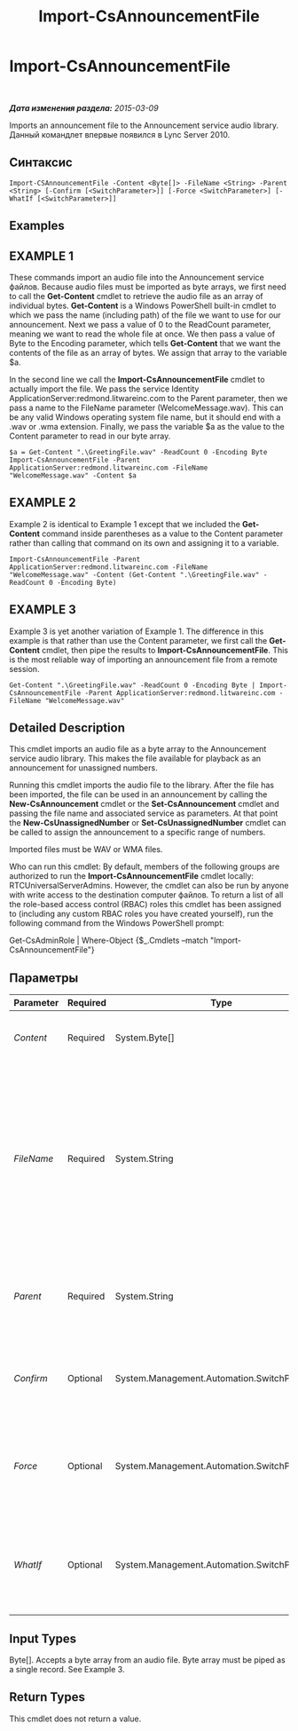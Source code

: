 ﻿---
title: Import-CsAnnouncementFile
TOCTitle: Import-CsAnnouncementFile
ms:assetid: 66da2361-e325-4085-8b6f-47a8423edaab
ms:mtpsurl: https://technet.microsoft.com/ru-ru/library/Gg398472(v=OCS.15)
ms:contentKeyID: 49310034
ms.date: 05/19/2016
mtps_version: v=OCS.15
ms.translationtype: HT
---

# Import-CsAnnouncementFile

 

_**Дата изменения раздела:** 2015-03-09_

Imports an announcement file to the Announcement service audio library. Данный командлет впервые появился в Lync Server 2010.

## Синтаксис

    Import-CSAnnouncementFile -Content <Byte[]> -FileName <String> -Parent <String> [-Confirm [<SwitchParameter>]] [-Force <SwitchParameter>] [-WhatIf [<SwitchParameter>]]

## Examples

## EXAMPLE 1

These commands import an audio file into the Announcement service файлов. Because audio files must be imported as byte arrays, we first need to call the **Get-Content** cmdlet to retrieve the audio file as an array of individual bytes. **Get-Content** is a Windows PowerShell built-in cmdlet to which we pass the name (including path) of the file we want to use for our announcement. Next we pass a value of 0 to the ReadCount parameter, meaning we want to read the whole file at once. We then pass a value of Byte to the Encoding parameter, which tells **Get-Content** that we want the contents of the file as an array of bytes. We assign that array to the variable $a.

In the second line we call the **Import-CsAnnouncementFile** cmdlet to actually import the file. We pass the service Identity ApplicationServer:redmond.litwareinc.com to the Parent parameter, then we pass a name to the FileName parameter (WelcomeMessage.wav). This can be any valid Windows operating system file name, but it should end with a .wav or .wma extension. Finally, we pass the variable $a as the value to the Content parameter to read in our byte array.

    $a = Get-Content ".\GreetingFile.wav" -ReadCount 0 -Encoding Byte
    Import-CsAnnouncementFile -Parent ApplicationServer:redmond.litwareinc.com -FileName "WelcomeMessage.wav" -Content $a

## EXAMPLE 2

Example 2 is identical to Example 1 except that we included the **Get-Content** command inside parentheses as a value to the Content parameter rather than calling that command on its own and assigning it to a variable.

    Import-CsAnnouncementFile -Parent ApplicationServer:redmond.litwareinc.com -FileName "WelcomeMessage.wav" -Content (Get-Content ".\GreetingFile.wav" -ReadCount 0 -Encoding Byte)

## EXAMPLE 3

Example 3 is yet another variation of Example 1. The difference in this example is that rather than use the Content parameter, we first call the **Get-Content** cmdlet, then pipe the results to **Import-CsAnnouncementFile**. This is the most reliable way of importing an announcement file from a remote session.

    Get-Content ".\GreetingFile.wav" -ReadCount 0 -Encoding Byte | Import-CsAnnouncementFile -Parent ApplicationServer:redmond.litwareinc.com -FileName "WelcomeMessage.wav"

## Detailed Description

This cmdlet imports an audio file as a byte array to the Announcement service audio library. This makes the file available for playback as an announcement for unassigned numbers.

Running this cmdlet imports the audio file to the library. After the file has been imported, the file can be used in an announcement by calling the **New-CsAnnouncement** cmdlet or the **Set-CsAnnouncement** cmdlet and passing the file name and associated service as parameters. At that point the **New-CsUnassignedNumber** or **Set-CsUnassignedNumber** cmdlet can be called to assign the announcement to a specific range of numbers.

Imported files must be WAV or WMA files.

Who can run this cmdlet: By default, members of the following groups are authorized to run the **Import-CsAnnouncementFile** cmdlet locally: RTCUniversalServerAdmins. However, the cmdlet can also be run by anyone with write access to the destination computer файлов. To return a list of all the role-based access control (RBAC) roles this cmdlet has been assigned to (including any custom RBAC roles you have created yourself), run the following command from the Windows PowerShell prompt:

Get-CsAdminRole | Where-Object {$\_.Cmdlets –match "Import-CsAnnouncementFile"}

## Параметры


<table>
<colgroup>
<col style="width: 25%" />
<col style="width: 25%" />
<col style="width: 25%" />
<col style="width: 25%" />
</colgroup>
<thead>
<tr class="header">
<th>Parameter</th>
<th>Required</th>
<th>Type</th>
<th>Description</th>
</tr>
</thead>
<tbody>
<tr class="odd">
<td><p><em>Content</em></p></td>
<td><p>Required</p></td>
<td><p>System.Byte[]</p></td>
<td><p>The contents of the audio file as a byte array.</p></td>
</tr>
<tr class="even">
<td><p><em>FileName</em></p></td>
<td><p>Required</p></td>
<td><p>System.String</p></td>
<td><p>The name that you want the file to have in the файлов. You will use this name in the AudioFilePrompt parameter in the call to the <strong>New-CsAnnouncement</strong> or <strong>Set-CsAnnouncement</strong> cmdlet to assign the file to an announcement.</p></td>
</tr>
<tr class="odd">
<td><p><em>Parent</em></p></td>
<td><p>Required</p></td>
<td><p>System.String</p></td>
<td><p>The service ID of the Application Server on which the associated Announcement service is running.</p></td>
</tr>
<tr class="even">
<td><p><em>Confirm</em></p></td>
<td><p>Optional</p></td>
<td><p>System.Management.Automation.SwitchParameter</p></td>
<td><p>Запрашивает подтверждение перед выполнением команды.</p></td>
</tr>
<tr class="odd">
<td><p><em>Force</em></p></td>
<td><p>Optional</p></td>
<td><p>System.Management.Automation.SwitchParameter</p></td>
<td><p>Suppresses any confirmation prompts that would otherwise be displayed before making changes.</p></td>
</tr>
<tr class="even">
<td><p><em>WhatIf</em></p></td>
<td><p>Optional</p></td>
<td><p>System.Management.Automation.SwitchParameter</p></td>
<td><p>Описывает, что произойдет при выполнении команды без реального выполнения команды.</p></td>
</tr>
</tbody>
</table>


## Input Types

Byte\[\]. Accepts a byte array from an audio file. Byte array must be piped as a single record. See Example 3.

## Return Types

This cmdlet does not return a value.

